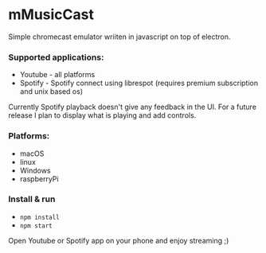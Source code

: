 # mMusicCast

Simple chromecast emulator wriiten in javascript on top of electron.
### Supported applications:
* Youtube - all platforms
* Spotify - Spotify connect using librespot (requires premium subscription and unix based os)

Currently Spotify playback doesn't give any feedback in the UI. For a future release I plan to display what is playing and add controls.

### Platforms:
* macOS
* linux
* Windows
* raspberryPi


### Install & run
* `npm install`
* `npm start`




Open Youtube or Spotify app on your phone and enjoy streaming ;) 
